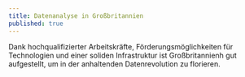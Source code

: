 ```yaml
---
title: Datenanalyse in Großbritannien
published: true
---
```


Dank hochqualifizierter Arbeitskräfte, Förderungsmöglichkeiten für Technologien und einer soliden Infrastruktur ist Großbritannienh gut aufgestellt, um in der anhaltenden Datenrevolution zu florieren.

